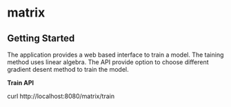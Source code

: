 # matrix
## Getting Started

The application provides a web based interface to train a model. The taining method uses linear algebra. The API provide option to choose different gradient desent method to train the model.

**Train API**

curl http://localhost:8080/matrix/train 

